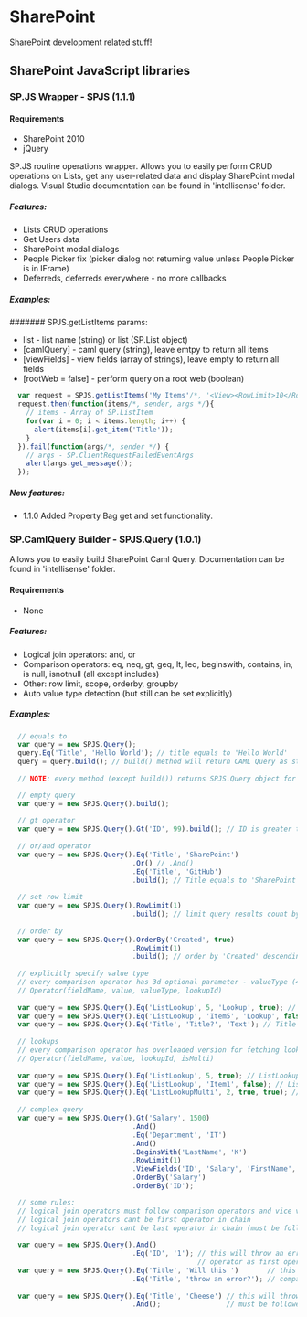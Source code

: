# SharePoint
SharePoint development related stuff!

## SharePoint JavaScript libraries

### SP.JS Wrapper - SPJS (1.1.1)
#### Requirements
* SharePoint 2010
* jQuery

SP.JS routine operations wrapper.
Allows you to easily perform CRUD operations on Lists, get any user-related data and display SharePoint modal dialogs.
Visual Studio documentation can be found in 'intellisense' folder.

##### Features:
* Lists CRUD operations
* Get Users data
* SharePoint modal dialogs
* People Picker fix (picker dialog not returning value unless People Picker is in IFrame)
* Deferreds, deferreds everywhere - no more callbacks

##### Examples:
####### SPJS.getListItems params:
* list - list name (string) or list (SP.List object)
* [camlQuery] - caml query (string), leave emtpy to return all items
* [viewFields] - view fields (array of strings), leave empty to return all fields
* [rootWeb = false] - perform query on a root web (boolean)

```JavaScript
  var request = SPJS.getListItems('My Items'/*, '<View><RowLimit>10</RowLimit></View>', ['ID', 'Title']. false*/);
  request.then(function(items/*, sender, args */){
    // items - Array of SP.ListItem
    for(var i = 0; i < items.length; i++) {
      alert(items[i].get_item('Title'));
    }
  }).fail(function(args/*, sender */) {
    // args - SP.ClientRequestFailedEventArgs
    alert(args.get_message());
  });
```

##### New features:
* 1.1.0 Added Property Bag get and set functionality.



### SP.CamlQuery Builder - SPJS.Query (1.0.1)
Allows you to easily build SharePoint Caml Query.
Documentation can be found in 'intellisense' folder.

#### Requirements
* None

##### Features:
* Logical join operators: and, or
* Comparison operators: eq, neq, gt, geq, lt, leq, beginswith, contains, in, is null, isnotnull (all except includes)
* Other: row limit, scope, orderby, groupby
* Auto value type detection (but still can be set explicitly)

##### Examples:
```JavaScript
  // equals to
  var query = new SPJS.Query();
  query.Eq('Title', 'Hello World'); // title equals to 'Hello World'
  query = query.build(); // build() method will return CAML Query as string
  
  // NOTE: every method (except build()) returns SPJS.Query object for chaining

  // empty query
  var query = new SPJS.Query().build(); 
  
  // gt operator
  var query = new SPJS.Query().Gt('ID', 99).build(); // ID is greater than 99
  
  // or/and operator
  var query = new SPJS.Query().Eq('Title', 'SharePoint')
                              .Or() // .And()
                              .Eq('Title', 'GitHub')
                              .build(); // Title equals to 'SharePoint' or 'GitHub'
               
  // set row limit
  var query = new SPJS.Query().RowLimit(1)
                              .build(); // limit query results count by 1
  
  // order by
  var query = new SPJS.Query().OrderBy('Created', true)
                              .RowLimit(1)
                              .build(); // order by 'Created' descending (second argument) nad limit query
                              
  // explicitly specify value type
  // every comparison operator has 3d optional parameter - valueType (4th param works only if valueType is Lookup/Multi)
  // Operator(fieldName, value, valueType, lookupId)
  
  var query = new SPJS.Query().Eq('ListLookup', 5, 'Lookup', true); // ListLookup as Lookup equals to 5 (id)
  var query = new SPJS.Query().Eq('ListLookup', 'Item5', 'Lookup', false); // ListLookup as Lookup equals to 'Item1' (value)
  var query = new SPJS.Query().Eq('Title', 'Title?', 'Text'); // Title as Text equals to 'Title?'
                              
  // lookups
  // every comparison operator has overloaded version for fetching lookups
  // Operator(fieldName, value, lookupId, isMulti)
  
  var query = new SPJS.Query().Eq('ListLookup', 5, true); // ListLookup lookup id equals to 5
  var query = new SPJS.Query().Eq('ListLookup', 'Item1', false); // ListLookup lookup value equals to 'Item1'
  var query = new SPJS.Query().Eq('ListLookupMulti', 2, true, true); // ListLookupMulti lookup id equals to 5
                              
  // complex query
  var query = new SPJS.Query().Gt('Salary', 1500)
                              .And()
                              .Eq('Department', 'IT')
                              .And()
                              .BeginsWith('LastName', 'K')
                              .RowLimit(1)
                              .ViewFields('ID', 'Salary', 'FirstName', 'LastName')
                              .OrderBy('Salary')
                              .OrderBy('ID');

  // some rules:
  // logical join operators must follow comparison operators and vice versa
  // logical join operators cant be first operator in chain
  // logical join operator cant be last operator in chain (must be followed by comparison operator)
  
  var query = new SPJS.Query().And()
                              .Eq('ID', '1'); // this will throw an error - you cant have logical join 
                                              // operator as first operator
  var query = new SPJS.Query().Eq('Title', 'Will this ')       // this will throw an error - you cant have
                              .Eq('Title', 'throw an error?'); // comparison operators without logical join
                              
  var query = new SPJS.Query().Eq('Title', 'Cheese') // this will throw an error - logical join operator
                              .And();                // must be followed by comparison operator
```

